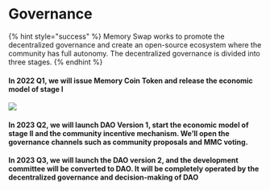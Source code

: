 # Governance

{% hint style="success" %}
Memory Swap works to promote the decentralized governance and create an open-source ecosystem where the community has full autonomy. The decentralized governance is divided into three stages.
{% endhint %}

#### In 2022 Q1, we will issue Memory Coin Token and release the economic model of stage I

![](https://images.unsplash.com/photo-1649018891078-5470ae886b6a?crop=entropy\&cs=srgb\&fm=jpg\&ixid=MnwxOTcwMjR8MHwxfHJhbmRvbXx8fHx8fHx8fDE2NTE1OTU1MjU\&ixlib=rb-1.2.1\&q=85)

#### In 2023 Q2, we will launch DAO Version 1, start the economic model of stage II and the community incentive mechanism. We’ll open the governance channels such as community proposals and MMC voting.

#### In 2023 Q3, we will launch the DAO version 2, and the development committee will be converted to DAO. It will be completely operated by the decentralized governance and decision-making of DAO
